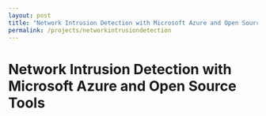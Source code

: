```yaml
---
layout: post
title: "Network Intrusion Detection with Microsoft Azure and Open Source Tools"
permalink: /projects/networkintrusiondetection
---
```

# Network Intrusion Detection with Microsoft Azure and Open Source Tools

